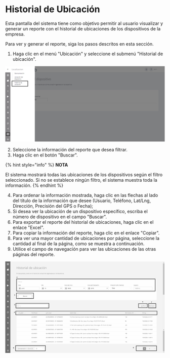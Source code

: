 # Historial de Ubicación

Esta pantalla del sistema tiene como objetivo permitir al usuario visualizar y generar un reporte con el historial de ubicaciones de los dispositivos de la empresa.

Para ver y generar el reporte, siga los pasos descritos en esta sección.

1. Haga clic en el menú "Ubicación" y seleccione el submenú "Historial de ubicación".

![](<../.gitbook/assets/4 (12).png>)

2. Seleccione la información del reporte que desea filtrar.
3. Haga clic en el botón "Buscar".

{% hint style="info" %}
**NOTA**

El sistema mostrará todas las ubicaciones de los dispositivos según el filtro seleccionado. Si no se establece ningún filtro, el sistema muestra toda la información.
{% endhint %}

4. Para ordenar la información mostrada, haga clic en las flechas al lado del título de la información que desee (Usuario, Teléfono, Lat/Lng, Dirección, Precisión del GPS o Fecha);
5. Si desea ver la ubicación de un dispositivo específico, escriba el número de dispositivo en el campo "Buscar".
6. Para exportar el reporte del historial de ubicaciones, haga clic en el enlace "Excel".
7. Para copiar la información del reporte, haga clic en el enlace "Copiar".
8. Para ver una mayor cantidad de ubicaciones por página, seleccione la cantidad al final de la página, como se muestra a continuación.
9. Utilice el campo de navegación para ver las ubicaciones de las otras páginas del reporte.

![](<../.gitbook/assets/5 (11).png>)
